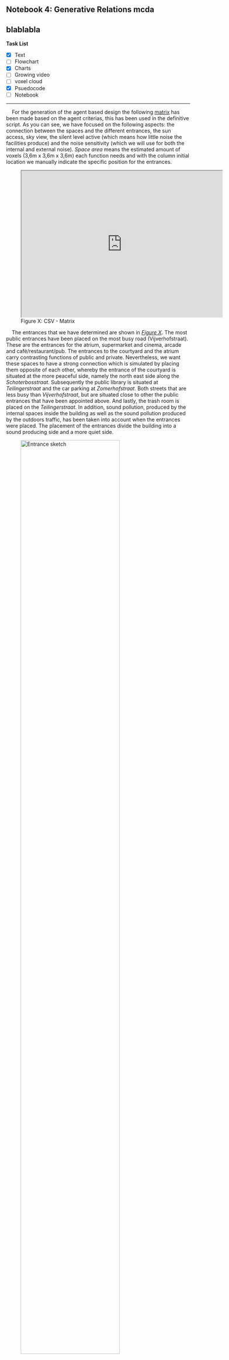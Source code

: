 ## Notebook 4: Generative Relations mcda

blablabla
----
**Task List**

- [X] Text
- [ ] Flowchart
- [X] Charts
- [ ] Growing video
- [ ] voxel cloud
- [X] Psuedocode
- [ ] Notebook
------

&nbsp;&nbsp;&nbsp;&nbsp;For the generation of the agent based design the following [matrix](https://docs.google.com/spreadsheets/d/e/2PACX-1vTXQ7xN6Oc80H7ovOIW-T_XuTy-P3YVa4lM9-Nyhjp6YincE2vTo0UpYqls-JCI2A/pubhtml?gid=1743851868&amp;single=true&amp;widget=true&amp;headers=false) has been made based on the agent criterias, this has been used in the definitive script. As you can see, we have focused on the following aspects: the connection between the spaces and the different entrances, the sun access, sky view, the silent level active (which means how little noise the facilities produce) and the noise sensitivity (which we will use for both the internal and external noise). *Space area* means the estimated amount of voxels (3,6m x 3,6m x 3,6m) each function needs and with the column initial location we manually indicate the specific position for the entrances.  

<figure>
  <iframe src="https://docs.google.com/spreadsheets/d/e/2PACX-1vTXQ7xN6Oc80H7ovOIW-T_XuTy-P3YVa4lM9-Nyhjp6YincE2vTo0UpYqls-JCI2A/pubhtml?gid=1743851868&amp;single=true&amp;widget=true&amp;headers=false" alt="CSV - Matrix" style="width:550px; height:400px;"></iframe>
  <figcaption>Figure X: CSV - Matrix</figcaption>
</figure>

&nbsp;&nbsp;&nbsp;&nbsp;The entrances that we have determined are shown in *[Figure X](3_entrance_sketch.jpg)*. The most public entrances have been placed on the most busy road (Vijverhofstraat). These are the entrances for the atrium, supermarket and cinema, arcade and café/restaurant/pub. The entrances to the courtyard and the atrium carry contrasting functions of public and private. Nevertheless, we want these spaces to have a strong connection which is simulated by placing them opposite of each other, whereby the entrance of the courtyard is situated at the more peaceful side, namely the north east side along the *Schoterbosstraat*. Subsequently the public library is situated at *Teilingerstraat* and the car parking at *Zomerhofstraat*. Both streets that are less busy than *Vijverhofstraat*, but are situated close to other the public entrances that have been appointed above.  And lastly, the trash room is placed on the *Teilingerstraat*. In addition, sound pollution, produced by the internal spaces inside the building as well as the sound pollution produced by the outdoors traffic, has been taken into account when the entrances were placed. The placement of the entrances divide the building into a sound producing side and a more quiet side. 

<figure>
  <img src=".\img\3\3_entrance_sketch.jpg" alt="Entrance sketch" style="width:80%; height:80%;">
  <figcaption>Figure X: Entrance sketch</figcaption>
</figure>
 
----

###Flowchart
&nbsp;&nbsp;&nbsp;&nbsp;In [Figure X](..\img\3\3_flowchart_notebook4.jpg) the flowchart of notebook generative relations mcda is shown, in which the global steps that have been executed are presented. In the following diagrams we will zoom in on each criteria where the main steps have been visualized and are explained.

<figure>
  <img src="..\img\3\3_flowchart_notebook4.jpg" alt="Flowchart Notebook 4" style="width:90%; height:80%;">
  <figcaption>Figure X: Flowchart notebook 4</figcaption>
</figure>

----

###Additional diagrams
&nbsp;&nbsp;&nbsp;&nbsp;In the following diagrams we will zoom in on each criteria where the main steps have been visualized and are explained.

&nbsp;&nbsp;&nbsp;&nbsp;[Diagram Closeness](..\img\3\3_closeness.jpg): The location of the seed agents is calculated randomly. When the initial location has been determined the different seed agents will be attracted to each other, based on the closeness matrix. The seed agents will eventually grow towards the attracted seed.
<br>
<figure>
  <img src="..\img\3\3_closeness.jpg" alt="-" style="width:60%; height:60%;">
</figure>

<br>

&nbsp;&nbsp;&nbsp;&nbsp;[Diagram Entrances](..\img\3\3_entrances.jpg): The specific initial location of the entrances have been chosen manually, based on the entrance map. When the initial location is calculated randomly and is placed it will grow towards the attracted entrance seed, based on entrance accessibility matrix.

<figure>
  <img src="..\img\3\3_entrances.jpg" alt="-" style="width:80%; height:80%;">
</figure>

<br>

&nbsp;&nbsp;&nbsp;&nbsp;[Diagram Floor preference](..\img\3\3_floorpreference.jpg): A column of the building will be cut out and will get a range of distance values. When the initial location has been determined the different seed agents will be attracted to their desired floor preference, based on the floor preference matrix. The only floors that are preferred are 1 and 0 or nothing. The seed agents will grow towards the attracted floor preference.

<figure>
  <img src="..\img\3\3_floorpreference.jpg" alt="-" style="width:80%; height:80%;">
</figure>

<br>

&nbsp;&nbsp;&nbsp;&nbsp;[Diagram Internal noise](..\img\3\3_internal_noise.jpg): The location of the seed agents is calculated randomly. The amount of silence the agents produce will be calculated and will be compared to the noise sensitivity property. The agents that are sensitive for noise will grow away from the agents that create a lot of noise.

<figure>
  <img src="..\img\3\3_internal_noise.jpg" alt="-" style="width:80%; height:80%;">
</figure>

<br>

&nbsp;&nbsp;&nbsp;&nbsp;[Diagram External noise](..\img\3\3_external_noise.png): The amount of external noise around the building will be determined.The location of the seed agents is calculated randomly. When the initial location has been determined the noise sensitivity property, from the matrix will be compared to the external noise values. The agents that are sensitive to noise will grow away from the noisy facades. 

<figure>
  <img src="..\img\3\3_external_noise.png" alt="-" style="width:80%; height:80%;">
</figure>

<br>

&nbsp;&nbsp;&nbsp;&nbsp;[Diagram Sun access](..\img\3\3_sunaccess.jpg): The amount of sun access of the building will be determined. The location of the seed agents is calculated randomly. When the initial location has been determined the different seed agents will be attracted to an amount of sun access, based on the sun access matrix. The seed agents will eventually grow towards the facade with the prefered amount of sun access.

<figure>
  <img src="..\img\3\3_sunaccess.jpg" alt="-" style="width:80%; height:80%;">
</figure>

<br>

&nbsp;&nbsp;&nbsp;&nbsp;[Diagram Sky view](..\img\3\3_skyview.jpg): The amount of sky view of the building will be determined.The location of the seed agents is calculated randomly. When the initial location has been determined the different seed agents will be attracted to an amount of sky view, based on the sky view matrix. The seed agents will eventually grow towards the prefered amount of sky view access.

<figure>
  <img src="..\img\3\3_skyview.jpg" alt="-" style="width:80%; height:80%;">
</figure>

<br>


----
###Pseudo code

&nbsp;&nbsp;&nbsp;&nbsp;For a better understanding of the code we wrote a pseudo code. The notebook, and the other notebooks, can be found [here](..\index\scripts\#notebook-4).

**Closeness**
``` python
while i < maximal amount of space area:
    for each agent:
        calculate a Dicloseness lattice to the seed voxel
        select neighbours:
            check which neighs are available
            grade those neighs on distance and preference data
            append best voxel to agent list
```

**Entrances**
``` python
if agent location is assigned in matrix, then add to list of agent locations
else calculate agent location randomly and add to list of agent locations

while i < maximal amount of space area:
    for each agent:
        calculate a closeness lattice to the seed voxel
        select neighbours:
            check which neighs are available
            grade those neighs on distance and preference data
            append best voxel to agent list
```


**Internal noise**
``` python
if agent location is assigned in matrix, then add to list of agent locations
else calculate agent location randomly and add to list of agent locations

define noise range
initialize noise sources

for each agent: 
  extract agent locations
  retrieve the silent level of the agent
  mapping the [0,1] values to noise level (db)

  for each agent location:
    append the noise source information
  convert noise source information to numpy
  create full lattice
  extract the coordinates of the centroid of all voxel
  extract voxel indices of all voxels
  initializing the sum lattice of noise

for each source of noise:
  create distance lattice:
  for every centroid 
    compute the euclidean distance
  compute the noise lattice from dist lattice
  summing the amount of noise
normalizing the noise values

list the environment information layers

while i < maximal amount of space area:
  for each agent:
    calculate a closeness lattice to the seed voxel
      select neighbours:
        check which neighs are available
          grade those neighs on distance, noise and preference data
          append best voxel to agent list
```



| Floor preference |
|:---|
|if agent location is assigned in matrix, then add to list of agent locations <br> else calculate agent location randomly and add to list of agent locations <br><br>initialize floor lattice<br>cut out a column<br>specify a range array based on the number of voxels in the column <br>compute the distances based on the range column<br>compute the floor lattice <br>return the floor lattice<br>put the floor lattice in a dictionary<br><br>while i < maximal amount of space area:<br>&nbsp;&nbsp;&nbsp;&nbsp;&nbsp;for each agent:<br>&nbsp;&nbsp;&nbsp;&nbsp;&nbsp;&nbsp;&nbsp;&nbsp;&nbsp;&nbsp;calculate a closeness lattice to the seed voxel<br>&nbsp;&nbsp;&nbsp;&nbsp;&nbsp;&nbsp;&nbsp;&nbsp;&nbsp;&nbsp;select neighbours:<br>&nbsp;&nbsp;&nbsp;&nbsp;&nbsp;&nbsp;&nbsp;&nbsp;&nbsp;&nbsp;&nbsp;&nbsp;&nbsp;&nbsp;&nbsp;heck which neighs are available<br>&nbsp;&nbsp;&nbsp;&nbsp;&nbsp;&nbsp;&nbsp;&nbsp;&nbsp;&nbsp;&nbsp;&nbsp;&nbsp;&nbsp;&nbsp;grade those neighs on distance and preference data<br>&nbsp;&nbsp;&nbsp;&nbsp;&nbsp;&nbsp;&nbsp;&nbsp;&nbsp;&nbsp;&nbsp;&nbsp;&nbsp;&nbsp;&nbsp;append best voxel to agent list|

|Internal sun access|
|:---|
|Loading the lattice from csv <br>list the environment information layers<br>if agent location is assigned in matrix, then add to list of agent locations<br>else calculate agent location randomly and add to list of agent locations <br><br>while i < maximal amount of space area:<br>&nbsp;&nbsp;&nbsp;&nbsp;&nbsp;for each agent:<br>&nbsp;&nbsp;&nbsp;&nbsp;&nbsp;&nbsp;&nbsp;&nbsp;&nbsp;&nbsp;calculate a closeness lattice to the seed voxel <br>&nbsp;&nbsp;&nbsp;&nbsp;&nbsp;&nbsp;&nbsp;&nbsp;&nbsp;&nbsp;select neighbours:<br>&nbsp;&nbsp;&nbsp;&nbsp;&nbsp;&nbsp;&nbsp;&nbsp;&nbsp;&nbsp;check which neighs are available<br>&nbsp;&nbsp;&nbsp;&nbsp;&nbsp;&nbsp;&nbsp;&nbsp;&nbsp;&nbsp;&nbsp;&nbsp;&nbsp;&nbsp;&nbsp;grade those neighs on distance and preference data<br>&nbsp;&nbsp;&nbsp;&nbsp;&nbsp;&nbsp;&nbsp;&nbsp;&nbsp;&nbsp;&nbsp;&nbsp;&nbsp;&nbsp;&nbsp;append best voxel to agent list|

|Sky view|
|:---|
|Loading the lattice from csv<br>list the environment information layers<br><br>if agent location is assigned in matrix, then add to list of agent locations<br>else calculate agent location randomly and add to list of agent locations<br><br>while i < maximal amount of space area:<br>&nbsp;&nbsp;&nbsp;&nbsp;&nbsp;for each agent:<br>&nbsp;&nbsp;&nbsp;&nbsp;&nbsp;&nbsp;&nbsp;&nbsp;&nbsp;&nbsp;calculate a closeness lattice to the seed voxel<br>&nbsp;&nbsp;&nbsp;&nbsp;&nbsp;&nbsp;&nbsp;&nbsp;&nbsp;&nbsp;select neighbours:<br>&nbsp;&nbsp;&nbsp;&nbsp;&nbsp;&nbsp;&nbsp;&nbsp;&nbsp;&nbsp;&nbsp;&nbsp;&nbsp;&nbsp;&nbsp;check which neighs are available<br>&nbsp;&nbsp;&nbsp;&nbsp;&nbsp;&nbsp;&nbsp;&nbsp;&nbsp;&nbsp;&nbsp;&nbsp;&nbsp;&nbsp;&nbsp;grade those neighs on distance and preference data<br>&nbsp;&nbsp;&nbsp;&nbsp;&nbsp;&nbsp;&nbsp;&nbsp;&nbsp;&nbsp;&nbsp;&nbsp;&nbsp;&nbsp;&nbsp;append best voxel to agent list|

|External noise|
|:--|
|Loading the lattice from csv<br>list the environment information layers<br><br>if agent location is assigned in matrix, then add to list of agent locations<br>else calculate agent location randomly and add to list of agent locations<br><br>while i < maximal amount of space area:<br>&nbsp;&nbsp;&nbsp;&nbsp;&nbsp;for each agent:<br>&nbsp;&nbsp;&nbsp;&nbsp;&nbsp;&nbsp;&nbsp;&nbsp;&nbsp;&nbsp;calculate a closeness lattice to the seed voxel<br>&nbsp;&nbsp;&nbsp;&nbsp;&nbsp;&nbsp;&nbsp;&nbsp;&nbsp;&nbsp;select neighbours:<br>&nbsp;&nbsp;&nbsp;&nbsp;&nbsp;&nbsp;&nbsp;&nbsp;&nbsp;&nbsp;&nbsp;&nbsp;&nbsp;&nbsp;&nbsp;check which neighs are available<br>&nbsp;&nbsp;&nbsp;&nbsp;&nbsp;&nbsp;&nbsp;&nbsp;&nbsp;&nbsp;&nbsp;&nbsp;&nbsp;&nbsp;&nbsp;grade those neighs on distance and preference data<br>&nbsp;&nbsp;&nbsp;&nbsp;&nbsp;&nbsp;&nbsp;&nbsp;&nbsp;&nbsp;&nbsp;&nbsp;&nbsp;&nbsp;&nbsp;append best voxel to agent list|


-----
###Visualisations of the result
Last but not least: **the results**. The results are visualized in a video and in a voxel cloud

####Growing video

> Video here

####Voxel cloud

<figure>
  <img src="..\img\3\3_visualisation_w4.jpg" alt="Visualisation notebook 4" style="width:80%; height:80%;">
  <figcaption>Figure X: Visualisation notebook 4</figcaption>
</figure>